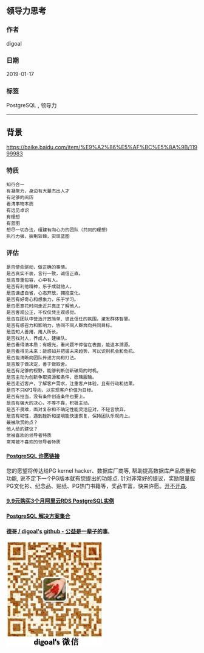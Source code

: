 ## 领导力思考  
                                                                                                                      
### 作者                                                                  
digoal                                                                  
                                                                                               
### 日期                                                                               
2019-01-17                                                           
                                                                    
### 标签                                                                                                        
PostgreSQL , 领导力            
                                                                                                                      
----                                                                                                                
                                                                                                                         
## 背景     
https://baike.baidu.com/item/%E9%A2%86%E5%AF%BC%E5%8A%9B/11999983    
    
### 特质  
  
```  
知行合一  
有凝聚力，身边有大量杰出人才  
有足够的阅历  
看清事物本质  
有远见卓识  
有理想  
有蓝图  
想尽一切办法，组建有向心力的团队（共同的理想）  
执行力强，披荆斩棘，实现蓝图  
```  
  
### 评估  
  
```  
是否使命驱动，做正确的事情。  
是否真实不装，言行一致，诚信正直。  
是否尊重包容，心中有人。  
是否有利他精神，乐于成就他人。  
是否谦虚自省，心态开放，拥抱变化。  
是否有好奇心和想象力，乐于学习。  
是否愿意花时间走近并真正了解他人。  
是否客观公正，不仅仅凭主观感觉。  
是否在团队中营造开放简单、彼此信任的氛围，激发群体智慧。  
是否有感召力和影响力，协同不同人群奔向共同目标。  
是否知人善用，用人所长。  
是否找对人，养成人，建梯队。  
是否看得清本质：有眼光，看问题不停留在表面，能追本溯源。  
是否看得见未来：能感知并把握未来趋势，可以识别机会和危机。  
是否能清晰向团队传递方向和打法。  
是否敢于做决定，善于做取舍。  
是否有足够的视野，能够判断创新破局的时机。  
是否主动为创新争取资源和条件，愿赌服输。  
是否走近客户，了解客户需求，注重客户体验，且有行动和结果。  
是否不只KPI导向，以实现客户价值为目标。  
是否有担当，没有条件创造条件也要上。  
是否有强大的决心，不等不靠，积极主动。  
是否不畏难，面对复杂和不确定性能灵活应对，不轻言放弃。  
是否有韧性，遇到挫折和逆境能快速恢复，保持团队乐观向上。  
最被欣赏的点？  
他人给的建议？  
常被喜欢的领导者特质  
常常被不喜欢的领导者特质  
```  
  
  
  
  
  
  
  
  
  
  
  
  
  
  
  
  
  
  
  
  
  
  
  
  
  
  
  
  
  
  
  
  
  
  
  
  
  
  
  
  
  
  
  
  
  
  
  
  
  
  
  
  
  
  
  
  
  
  
  
  
  
  
  
  
  
  
  
  
  
  
#### [PostgreSQL 许愿链接](https://github.com/digoal/blog/issues/76 "269ac3d1c492e938c0191101c7238216")
您的愿望将传达给PG kernel hacker、数据库厂商等, 帮助提高数据库产品质量和功能, 说不定下一个PG版本就有您提出的功能点. 针对非常好的提议，奖励限量版PG文化衫、纪念品、贴纸、PG热门书籍等，奖品丰富，快来许愿。[开不开森](https://github.com/digoal/blog/issues/76 "269ac3d1c492e938c0191101c7238216").  
  
  
#### [9.9元购买3个月阿里云RDS PostgreSQL实例](https://www.aliyun.com/database/postgresqlactivity "57258f76c37864c6e6d23383d05714ea")
  
  
#### [PostgreSQL 解决方案集合](https://yq.aliyun.com/topic/118 "40cff096e9ed7122c512b35d8561d9c8")
  
  
#### [德哥 / digoal's github - 公益是一辈子的事.](https://github.com/digoal/blog/blob/master/README.md "22709685feb7cab07d30f30387f0a9ae")
  
  
![digoal's wechat](../pic/digoal_weixin.jpg "f7ad92eeba24523fd47a6e1a0e691b59")
  
